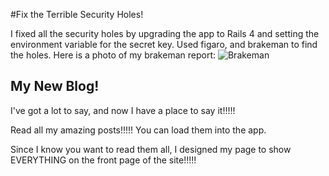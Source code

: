 #Fix the Terrible Security Holes!

I fixed all the security holes by upgrading the app to Rails 4 and setting the environment variable for the secret key. 
Used figaro, and brakeman to find the holes. Here is a photo of my brakeman report: ![Brakeman](https://www.dropbox.com/s/guzubw274v4worv/Screenshot%202014-02-26%2018.14.26.png?dl=1 "brakeman")



## My New Blog!

I've got a lot to say, and now I have a place to say it!!!!!

Read all my amazing posts!!!!! You can load them into the app.

Since I know you want to read them all, I designed my page to show EVERYTHING on the front page of the site!!!!!

